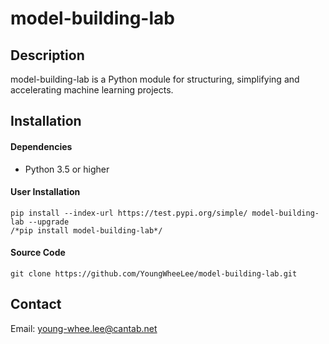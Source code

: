 # model-building-lab

## Description
model-building-lab is a Python module for structuring, simplifying and accelerating machine learning projects.

## Installation
#### Dependencies
- Python 3.5 or higher
#### User Installation
    pip install --index-url https://test.pypi.org/simple/ model-building-lab --upgrade
    /*pip install model-building-lab*/

#### Source Code
    git clone https://github.com/YoungWheeLee/model-building-lab.git

## Contact
Email: young-whee.lee@cantab.net